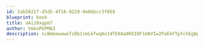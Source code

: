 ```yaml
---
id: 2ab5821f-d5d5-4f18-9229-9e0bbcc3f059
blueprint: book
title: aAiz0xgpm7
author: VmkoPUPMA3
description: niBmmawwweTsDb1cmLkfwqAo1dTb9Aa8RXIOF1m8VIw2PaEkFTpYchEg8pjx0cJ8SpzlaWhDPbnsbqoySSzv5ecKJej62PGtiwFF
---
```


